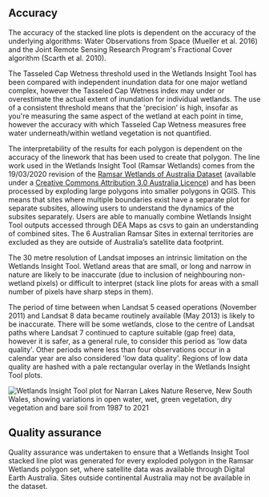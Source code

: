 ## Accuracy

The accuracy of the stacked line plots is dependent on the accuracy of the underlying algorithms: Water Observations from Space (Mueller et al. 2016) and the Joint Remote Sensing Research Program's Fractional Cover algorithm (Scarth et al. 2010). 

The Tasseled Cap Wetness threshold used in the Wetlands Insight Tool has been compared with independent inundation data for one major wetland complex, however the Tasseled Cap Wetness index may under or overestimate the actual extent of inundation for individual wetlands.  The use of a consistent threshold means that the 'precision' is high, insofar as you're measuring the same aspect of the wetland at each point in time, however the accuracy with which Tasseled Cap Wetness measures free water underneath/within wetland vegetation is not quantified.

The interpretability of the results for each polygon is dependent on the accuracy of the linework that has been used to create that polygon. The line work used in the Wetlands Insight Tool (Ramsar Wetlands) comes from the 19/03/2020 revision of the [Ramsar Wetlands of Australia Dataset](http://www.environment.gov.au/fed/catalog/search/resource/details.page?uuid=%7BF49BFC55-4306-4185-85A9-A5F8CD2380CF%7D) (available under a [Creative Commons Attribution 3.0 Australia Licence](https://creativecommons.org/licenses/by/3.0/au/)) and has been processed by exploding large polygons into smaller polygons in QGIS. This means that sites where multiple boundaries exist have a separate plot for separate subsites, allowing users to understand the dynamics of the subsites separately. Users are able to manually combine Wetlands Insight Tool outputs accessed through DEA Maps as csvs to gain an understanding of combined sites.  The 6 Australian Ramsar Sites in external territories are excluded as they are outside of Australia’s satellite data footprint.

The 30 metre resolution of Landsat imposes an intrinsic limitation on the Wetlands Insight Tool.  Wetland areas that are small, or long and narrow in nature are likely to be inaccurate (due to inclusion of neighbouring non-wetland pixels) or difficult to interpret (stack line plots for areas with a small number of pixels have sharp steps in them).

The period of time between when Landsat 5 ceased operations (November 2011) and Landsat 8 data became routinely available (May 2013) is likely to be inaccurate.  There will be some wetlands, close to the centre of Landsat paths where Landsat 7 continued to capture suitable (gap free) data, however it is safer, as a general rule, to consider this period as 'low data quality'. Other periods where less than four observations occur in a calendar year are also considered 'low data quality'. Regions of low data quality are hashed with a pale rectangular overlay in the Wetlands Insight Tool plots. 

![Wetlands Insight Tool plot for Narran Lakes Nature Reserve, New South Wales, showing variations in open water, wet, green vegetation, dry vegetation and bare soil from 1987 to 2021](/sites/default/files/inline-images/Fig6_small968px_1.png)

## Quality assurance

Quality assurance was undertaken to ensure that a Wetlands Insight Tool stacked line plot was generated for every exploded polygon in the Ramsar Wetlands polygon set, where satellite data was available through Digital Earth Australia. Sites outside continental Australia may not be available in the dataset.

